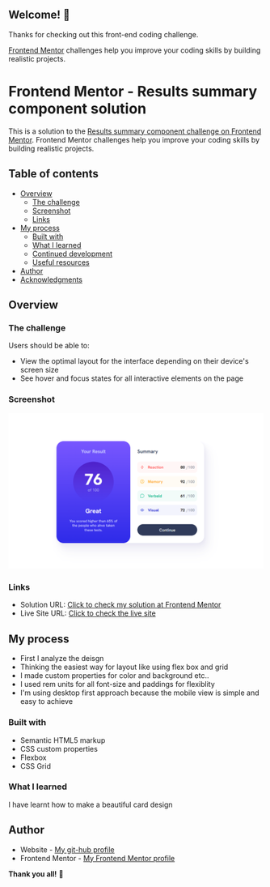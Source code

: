 
## Welcome! 👋

Thanks for checking out this front-end coding challenge.

[Frontend Mentor](https://www.frontendmentor.io) challenges help you improve your coding skills by building realistic projects.

# Frontend Mentor - Results summary component solution

This is a solution to the [Results summary component challenge on Frontend Mentor](https://www.frontendmentor.io/challenges/results-summary-component-CE_K6s0maV). Frontend Mentor challenges help you improve your coding skills by building realistic projects. 

## Table of contents

- [Overview](#overview)
  - [The challenge](#the-challenge)
  - [Screenshot](#screenshot)
  - [Links](#links)
- [My process](#my-process)
  - [Built with](#built-with)
  - [What I learned](#what-i-learned)
  - [Continued development](#continued-development)
  - [Useful resources](#useful-resources)
- [Author](#author)
- [Acknowledgments](#acknowledgments)

## Overview

### The challenge

Users should be able to:

- View the optimal layout for the interface depending on their device's screen size
- See hover and focus states for all interactive elements on the page

### Screenshot

![](./my-coding-site-screenshot.png)

### Links

- Solution URL: [Click to check my solution at Frontend Mentor](https://www.frontendmentor.io/solutions/simple-solution-for-simple-layout-O6Q_bynzgz)
- Live Site URL: [Click to check the live site](https://cgm-thanhtike.github.io/Results-summary-frontend-mentor-simple-solution/)

## My process

- First I analyze the deisgn
- Thinking the easiest way for layout like using flex box and grid
- I made custom properties for color and background etc..
- I used rem units for all font-size and paddings for flexiblity
- I'm using desktop first approach because the mobile view is simple and easy to achieve

### Built with

- Semantic HTML5 markup
- CSS custom properties
- Flexbox
- CSS Grid

### What I learned

I have learnt how to make a beautiful card design

## Author

- Website - [My git-hub profile](https://github.com/CGM-ThanHtike)
- Frontend Mentor - [My Frontend Mentor profile](https://www.frontendmentor.io/profile/CGM-ThanHtike)

**Thank you all!** 🚀
